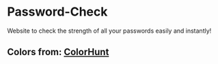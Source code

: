 # Password-Check

Website to check the strength of all your passwords easily and instantly!

## Colors from: [ColorHunt](https://colorhunt.co/palettes/dark)
